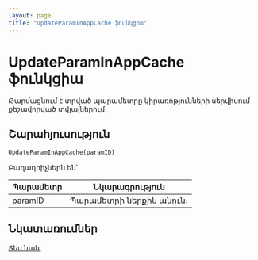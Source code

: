 ```yaml
---
layout: page
title: "UpdateParamInAppCache ֆունկցիա"
---
```

    
# UpdateParamInAppCache ֆունկցիա

Թարմացնում է տրված պարամետրը կիրառոթյունների սերվիսում քեշավորված տվյալներում։

## Շարահյուսություն

```vb
UpdateParamInAppCache(paramID)
```

Բաղադրիչներն են՝

| Պարամետր | Նկարագրություն |
|--|--|
| paramID | Պարամետրի ներքին անուն։ |

## Նկատառումներ

[Տես նաև](../../functions.html)
